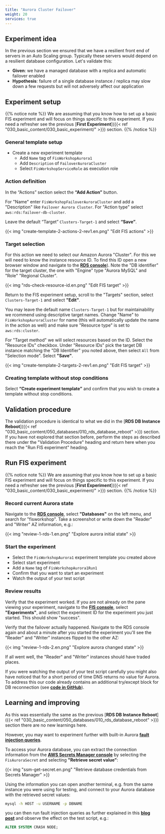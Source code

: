 ```yaml
---
title: "Aurora Cluster Failover"
weight: 20
services: true
---
```


## Experiment idea

In the previous section we ensured that we have a resilient front end of servers in an Auto Scaling group. Typically these servers would depend on a resilient database configuration. Let's validate this:

* **Given**: we have a managed database with a replica and automatic failover enabled
* **Hypothesis**: failure of a single database instance / replica may slow down a few requests but will not adversely affect our application

## Experiment setup

{{% notice note %}}
We are assuming that you know how to set up a basic FIS experiment and will focus on things specific to this experiment. If you need a refresher see the previous [**First Experiment**]({{< ref "030_basic_content/030_basic_experiment/" >}}) section.
{{% /notice %}}

### General template setup

* Create a new experiment template
  * Add `Name` tag of `FisWorkshopAurora1`
  * Add `Description` of `FailoverAuroraCluster`
  * Select `FisWorkshopServiceRole` as execution role

### Action definition

In the “Actions” section select the **“Add Action”** button.

For "Name" enter `FisWorkshopFailoverAuroraCluster` and add a "Description" like `Failover Aurora Cluster`. For "Action type" select `aws:rds:failover-db-cluster`.

Leave the default “Target” `Clusters-Target-1` and select **“Save”**.

{{< img "create-template-2-actions-2-rev1.en.png" "Edit FIS actions" >}}

### Target selection

For this action we need to select our Amazon Aurora "Cluster". For this we will need to know the instance resource ID. To find this ID open a new browser window and navigate to the [**RDS console**](https://console.aws.amazon.com/rds/home?#databases:)). Note the "DB identifier" for the target cluster, the one with "Engine" type "Aurora MySQL" and "Role" "Regional Cluster".

{{< img "rds-check-resource-id.en.png" "Edit FIS target" >}}

Return to the FIS experiment setup, scroll to the "Targets" section, select `Clusters-Target-1` and select **"Edit"**.

You may leave the default name `Clusters-Target-1` but for maintainability we rcommend using descriptive target names. Change "Name" to `FisWorkshopAuroraCluster` for name (this will automatically update the name in the action as well) and make sure "Resource type" is set to `aws:rds:cluster`. 

For "Target method" we will select resources based on the ID. Select the "Resource IDs" checkbox. Under "Resource IDs" pick the target DB instance matching the "DB Identifier" you noted above, then select `All` from "Selection mode". Select **"Save"**.

{{< img "create-template-2-targets-2-rev1.en.png" "Edit FIS target" >}}

### Creating template without stop conditions

Select **“Create experiment template”** and confirm that you wish to create a template without stop conditions.

## Validation procedure

The validation procedure is identical to what we did in the [**RDS DB Instance Reboot**]({{< ref "030_basic_content/050_databases/010_rds_database_reboot" >}}) section. If you have not explored that section before, perform the steps as described there under the "Validation Procedure" heading and return here when you reach the "Run FIS experiment" heading.

## Run FIS experiment

{{% notice note %}}
We are assuming that you know how to set up a basic FIS experiment and will focus on things specific to this experiment. If you need a refresher see the previous [**First Experiment**]({{< ref "030_basic_content/030_basic_experiment/" >}}) section.
{{% /notice %}}

### Record current Aurora state

Navigate to the [**RDS console**](https://console.aws.amazon.com/rds/home), select **"Databases"** on the left menu, and search for "fisworkshop". Take a screenshot or write down the "Reader" and "Writer" AZ information, e.g.:

{{< img "review-1-rds-1.en.png" "Explore aurora initial state" >}}

### Start the experiment

* Select the `FisWorkshopAurora1` experiment template you created above 
* Select start experiment
* Add a `Name` tag of `FisWorkshopAurora1Run1`
* Confirm that you want to start an experiment
* Watch the output of your test script 

### Review results

Verify that the experiment worked. If you are not already on the pane viewing your experiment, navigate to the [**FIS console**](https://console.aws.amazon.com/fis/home?#Experiments), select **"Experiments"**, and select the experiment ID for the experiment you just started. This should show "success".

Verify that the failover actually happened. Navigate to the RDS console again and about a minute after you started the experiment you'll see the "Reader" and "Writer" instances flipped to the other AZ:

{{< img "review-1-rds-2.en.png" "Explore aurora changed state" >}}

If all went well, the "Reader" and "Writer" instances should have traded places. 

If you were watching the output of your test script carefully you might also have noticed that for a short period of time DNS returns no value for Aurora. To address this our code already contains an additional try/except block for DB reconnection (see [**code in GitHub**](https://github.com/aws-samples/aws-fault-injection-simulator-workshop/blob/main/resources/templates/asg-cdk/assets/test_pymysql_curses.py#L88-L92)).


## Learning and improving

As this was essentially the same as the previous [**RDS DB Instance Reboot**]({{< ref "030_basic_content/050_databases/010_rds_database_reboot" >}}) section there are no new learnings here.

However, you may want to experiment further with built-in Aurora [**fault injection queries**](https://docs.aws.amazon.com/AmazonRDS/latest/AuroraUserGuide/AuroraMySQL.Managing.FaultInjectionQueries.html).

To access your Aurora database, you can extract the connection information from the [**AWS Secrets Manager console**](https://console.aws.amazon.com/secretsmanager/home?#!/secret?name=FisAuroraSecret) by selecting the `FisAuroraSecret` and selecting **"Retrieve secret value"**:

{{< img "ssm-get-secret.en.png" "Retrieve database credentials from Secrets Manager" >}}

Using the information you can open another terminal, e.g. from the same instance you were using for testing, and connect to your Aurora database with the retrieved secret values:

```bash
mysql -h HOST -u USERNAME -p DBNAME
```

you can then run fault injection queries as further explained in this [**blog post**](https://aws.amazon.com/blogs/architecture/perform-chaos-testing-on-your-amazon-aurora-cluster/) and observe the effect on the test script, e.g.:

```sql
ALTER SYSTEM CRASH NODE;
```

